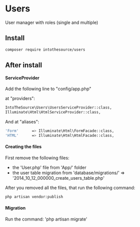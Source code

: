 # Users
User manager with roles (single and multiple)

## Install
```bash
composer require intothesource/users
```

## After install

#### ServiceProvider
Add the following line to "config/app.php"

at "providers":

```bash
IntoTheSource\Users\UsersServiceProvider::class,
Illuminate\Html\HtmlServiceProvider::class,
```

And at "aliases":

```bash
'Form'      => Illuminate\Html\FormFacade::class,
'HTML'      => Illuminate\Html\HtmlFacade::class,
```

#### Creating the files
First remove the following files:
- the 'User.php' file from 'App/' folder
- the user table migration from 'database/migrations/' => '2014_10_12_000000_create_users_table.php'

After you removed all the files, that run the following command:

```bash
php artisan vendor:publish
```

#### Migration

Run the command: 'php artisan migrate'
